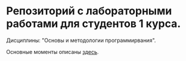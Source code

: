 # Репозиторий с лабораторными работами для студентов 1 курса.

Дисциплины: "Основы и методологии программирвания".

Основные моменты описаны [здесь](sem1_tasks/lab1(introduction)/README.md).
